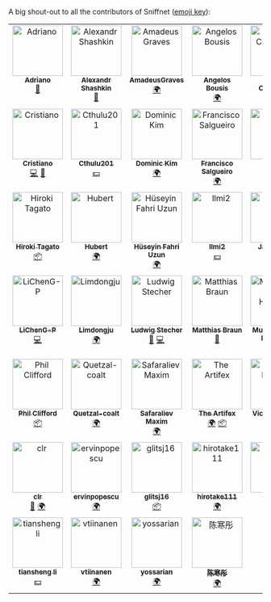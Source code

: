 A big shout-out to all the contributors of Sniffnet ([emoji key](https://allcontributors.org/docs/en/emoji-key)):

<!-- ALL-CONTRIBUTORS-LIST:START - Do not remove or modify this section -->
<!-- prettier-ignore-start -->
<!-- markdownlint-disable -->
<table>
  <tbody>
    <tr>
      <td align="center" valign="top" width="14.28%"><a href="https://github.com/nitefood"><img src="https://avatars.githubusercontent.com/u/24555810?v=4?s=100" width="100px;" alt="Adriano"/><br /><sub><b>Adriano</b></sub></a><br /><a href="#ideas-nitefood" title="Ideas, Planning, & Feedback">🤔</a></td>
      <td align="center" valign="top" width="14.28%"><a href="https://github.com/dutyrok"><img src="https://avatars.githubusercontent.com/u/68692503?v=4?s=100" width="100px;" alt="Alexandr Shashkin"/><br /><sub><b>Alexandr Shashkin</b></sub></a><br /><a href="https://github.com/GyulyVGC/sniffnet/issues?q=author%3Adutyrok" title="Bug reports">🐛</a></td>
      <td align="center" valign="top" width="14.28%"><a href="https://github.com/AmadeusGraves"><img src="https://avatars.githubusercontent.com/u/18572939?v=4?s=100" width="100px;" alt="AmadeusGraves"/><br /><sub><b>AmadeusGraves</b></sub></a><br /><a href="#translation-AmadeusGraves" title="Translation">🌍</a></td>
      <td align="center" valign="top" width="14.28%"><a href="https://github.com/abousis"><img src="https://avatars.githubusercontent.com/u/25039645?v=4?s=100" width="100px;" alt="Angelos Bousis"/><br /><sub><b>Angelos Bousis</b></sub></a><br /><a href="#translation-abousis" title="Translation">🌍</a></td>
      <td align="center" valign="top" width="14.28%"><a href="https://github.com/acolombier"><img src="https://avatars.githubusercontent.com/u/7086688?v=4?s=100" width="100px;" alt="Antoine Colombier"/><br /><sub><b>Antoine Colombier</b></sub></a><br /><a href="https://github.com/GyulyVGC/sniffnet/commits?author=acolombier" title="Tests">⚠️</a> <a href="#translation-acolombier" title="Translation">🌍</a></td>
      <td align="center" valign="top" width="14.28%"><a href="https://github.com/Charpy"><img src="https://avatars.githubusercontent.com/u/4827568?v=4?s=100" width="100px;" alt="Charpy"/><br /><sub><b>Charpy</b></sub></a><br /><a href="#translation-Charpy" title="Translation">🌍</a></td>
      <td align="center" valign="top" width="14.28%"><a href="https://github.com/colin99d"><img src="https://avatars.githubusercontent.com/u/72827203?v=4?s=100" width="100px;" alt="Colin Delahunty"/><br /><sub><b>Colin Delahunty</b></sub></a><br /><a href="https://github.com/GyulyVGC/sniffnet/commits?author=colin99d" title="Tests">⚠️</a></td>
    </tr>
    <tr>
      <td align="center" valign="top" width="14.28%"><a href="https://github.com/Crirock"><img src="https://avatars.githubusercontent.com/u/101053125?v=4?s=100" width="100px;" alt="Cristiano"/><br /><sub><b>Cristiano</b></sub></a><br /><a href="https://github.com/GyulyVGC/sniffnet/commits?author=Crirock" title="Code">💻</a> <a href="#ideas-Crirock" title="Ideas, Planning, & Feedback">🤔</a></td>
      <td align="center" valign="top" width="14.28%"><a href="https://github.com/Cthulu201"><img src="https://avatars.githubusercontent.com/u/9865418?v=4?s=100" width="100px;" alt="Cthulu201"/><br /><sub><b>Cthulu201</b></sub></a><br /><a href="#financial-Cthulu201" title="Financial">💵</a></td>
      <td align="center" valign="top" width="14.28%"><a href="https://github.com/eatingdm"><img src="https://avatars.githubusercontent.com/u/44078909?v=4?s=100" width="100px;" alt="Dominic Kim"/><br /><sub><b>Dominic Kim</b></sub></a><br /><a href="#translation-eatingdm" title="Translation">🌍</a></td>
      <td align="center" valign="top" width="14.28%"><a href="https://github.com/franciscoBSalgueiro"><img src="https://avatars.githubusercontent.com/u/92053465?v=4?s=100" width="100px;" alt="Francisco Salgueiro"/><br /><sub><b>Francisco Salgueiro</b></sub></a><br /><a href="#translation-franciscoBSalgueiro" title="Translation">🌍</a></td>
      <td align="center" valign="top" width="14.28%"><a href="https://github.com/bdantas"><img src="https://avatars.githubusercontent.com/u/5084088?v=4?s=100" width="100px;" alt="GNUser"/><br /><sub><b>GNUser</b></sub></a><br /><a href="https://github.com/GyulyVGC/sniffnet/commits?author=bdantas" title="Documentation">📖</a> <a href="#platform-bdantas" title="Packaging/porting to new platform">📦</a></td>
      <td align="center" valign="top" width="14.28%"><a href="https://github.com/amarao"><img src="https://avatars.githubusercontent.com/u/652496?v=4?s=100" width="100px;" alt="George Shuklin"/><br /><sub><b>George Shuklin</b></sub></a><br /><a href="#translation-amarao" title="Translation">🌍</a></td>
      <td align="center" valign="top" width="14.28%"><a href="https://github.com/Digitalone1"><img src="https://avatars.githubusercontent.com/u/25790525?v=4?s=100" width="100px;" alt="Giusy Digital"/><br /><sub><b>Giusy Digital</b></sub></a><br /><a href="https://github.com/GyulyVGC/sniffnet/issues?q=author%3ADigitalone1" title="Bug reports">🐛</a></td>
    </tr>
    <tr>
      <td align="center" valign="top" width="14.28%"><a href="https://blog.c6h12o6.org/"><img src="https://avatars.githubusercontent.com/u/16320859?v=4?s=100" width="100px;" alt="Hiroki Tagato"/><br /><sub><b>Hiroki Tagato</b></sub></a><br /><a href="#platform-tagattie" title="Packaging/porting to new platform">📦</a></td>
      <td align="center" valign="top" width="14.28%"><a href="https://github.com/Kiruyuto"><img src="https://avatars.githubusercontent.com/u/80201134?v=4?s=100" width="100px;" alt="Hubert"/><br /><sub><b>Hubert</b></sub></a><br /><a href="#translation-Kiruyuto" title="Translation">🌍</a></td>
      <td align="center" valign="top" width="14.28%"><a href="https://github.com/fuzunspm"><img src="https://avatars.githubusercontent.com/u/12132746?v=4?s=100" width="100px;" alt="Hüseyin Fahri Uzun"/><br /><sub><b>Hüseyin Fahri Uzun</b></sub></a><br /><a href="#translation-fuzunspm" title="Translation">🌍</a></td>
      <td align="center" valign="top" width="14.28%"><a href="https://github.com/ilmi2"><img src="https://avatars.githubusercontent.com/u/72260726?v=4?s=100" width="100px;" alt="Ilmi2"/><br /><sub><b>Ilmi2</b></sub></a><br /><a href="#financial-Ilmi2" title="Financial">💵</a></td>
      <td align="center" valign="top" width="14.28%"><a href="https://www.janwalter.org"><img src="https://avatars.githubusercontent.com/u/1074865?v=4?s=100" width="100px;" alt="Jan Walter"/><br /><sub><b>Jan Walter</b></sub></a><br /><a href="#financial-wahn" title="Financial">💵</a></td>
      <td align="center" valign="top" width="14.28%"><a href="https://github.com/jauderho"><img src="https://avatars.githubusercontent.com/u/13562?v=4?s=100" width="100px;" alt="Jauder Ho"/><br /><sub><b>Jauder Ho</b></sub></a><br /><a href="#infra-jauderho" title="Infrastructure (Hosting, Build-Tools, etc)">🚇</a></td>
      <td align="center" valign="top" width="14.28%"><a href="https://joshuamegnauth54.github.io/"><img src="https://avatars.githubusercontent.com/u/48846352?v=4?s=100" width="100px;" alt="Joshua Megnauth"/><br /><sub><b>Joshua Megnauth</b></sub></a><br /><a href="https://github.com/GyulyVGC/sniffnet/commits?author=joshuamegnauth54" title="Code">💻</a> <a href="#design-joshuamegnauth54" title="Design">🎨</a></td>
    </tr>
    <tr>
      <td align="center" valign="top" width="14.28%"><a href="https://github.com/LiChenG-P"><img src="https://avatars.githubusercontent.com/u/54274109?v=4?s=100" width="100px;" alt="LiChenG-P"/><br /><sub><b>LiChenG-P</b></sub></a><br /><a href="https://github.com/GyulyVGC/sniffnet/commits?author=LiChenG-P" title="Code">💻</a></td>
      <td align="center" valign="top" width="14.28%"><a href="https://github.com/DocRAID"><img src="https://avatars.githubusercontent.com/u/69478178?v=4?s=100" width="100px;" alt="Limdongju"/><br /><sub><b>Limdongju</b></sub></a><br /><a href="#translation-DocRAID" title="Translation">🌍</a></td>
      <td align="center" valign="top" width="14.28%"><a href="https://aloso.github.io/"><img src="https://avatars.githubusercontent.com/u/15658558?v=4?s=100" width="100px;" alt="Ludwig Stecher"/><br /><sub><b>Ludwig Stecher</b></sub></a><br /><a href="#ideas-Aloso" title="Ideas, Planning, & Feedback">🤔</a> <a href="https://github.com/GyulyVGC/sniffnet/commits?author=Aloso" title="Code">💻</a></td>
      <td align="center" valign="top" width="14.28%"><a href="https://github.com/mb720"><img src="https://avatars.githubusercontent.com/u/4164548?v=4?s=100" width="100px;" alt="Matthias Braun"/><br /><sub><b>Matthias Braun</b></sub></a><br /><a href="https://github.com/GyulyVGC/sniffnet/commits?author=mb720" title="Documentation">📖</a></td>
      <td align="center" valign="top" width="14.28%"><a href="https://github.com/Mkadir"><img src="https://avatars.githubusercontent.com/u/69618539?v=4?s=100" width="100px;" alt="Muhammadali Hakimov"/><br /><sub><b>Muhammadali Hakimov</b></sub></a><br /><a href="#translation-Mkadir" title="Translation">🌍</a></td>
      <td align="center" valign="top" width="14.28%"><a href="https://blog.brightone.cloud"><img src="https://avatars.githubusercontent.com/u/12615679?v=4?s=100" width="100px;" alt="Oleksii Filonenko"/><br /><sub><b>Oleksii Filonenko</b></sub></a><br /><a href="#translation-Br1ght0ne" title="Translation">🌍</a></td>
      <td align="center" valign="top" width="14.28%"><a href="http://orhun.dev"><img src="https://avatars.githubusercontent.com/u/24392180?v=4?s=100" width="100px;" alt="Orhun Parmaksız"/><br /><sub><b>Orhun Parmaksız</b></sub></a><br /><a href="https://github.com/GyulyVGC/sniffnet/commits?author=orhun" title="Documentation">📖</a> <a href="#platform-orhun" title="Packaging/porting to new platform">📦</a> <a href="#financial-orhun" title="Financial">💵</a></td>
    </tr>
    <tr>
      <td align="center" valign="top" width="14.28%"><a href="https://hachyderm.io/@phil8o"><img src="https://avatars.githubusercontent.com/u/8797027?v=4?s=100" width="100px;" alt="Phil Clifford"/><br /><sub><b>Phil Clifford</b></sub></a><br /><a href="#platform-philclifford" title="Packaging/porting to new platform">📦</a></td>
      <td align="center" valign="top" width="14.28%"><a href="https://github.com/Quetzal-coalt"><img src="https://avatars.githubusercontent.com/u/62941885?v=4?s=100" width="100px;" alt="Quetzal-coalt"/><br /><sub><b>Quetzal-coalt</b></sub></a><br /><a href="#translation-Quetzal-coalt" title="Translation">🌍</a></td>
      <td align="center" valign="top" width="14.28%"><a href="https://github.com/msaf94"><img src="https://avatars.githubusercontent.com/u/27451267?v=4?s=100" width="100px;" alt="Safaraliev Maxim"/><br /><sub><b>Safaraliev Maxim</b></sub></a><br /><a href="#translation-msaf94" title="Translation">🌍</a></td>
      <td align="center" valign="top" width="14.28%"><a href="https://github.com/4r7if3x"><img src="https://avatars.githubusercontent.com/u/8606282?v=4?s=100" width="100px;" alt="The Artifex"/><br /><sub><b>The Artifex</b></sub></a><br /><a href="#translation-4r7if3x" title="Translation">🌍</a> <a href="#platform-4r7if3x" title="Packaging/porting to new platform">📦</a></td>
      <td align="center" valign="top" width="14.28%"><a href="http://index45.com"><img src="https://avatars.githubusercontent.com/u/79985743?v=4?s=100" width="100px;" alt="Victor Nilsson"/><br /><sub><b>Victor Nilsson</b></sub></a><br /><a href="#translation-vcrn" title="Translation">🌍</a></td>
      <td align="center" valign="top" width="14.28%"><a href="https://github.com/wangzishi"><img src="https://avatars.githubusercontent.com/u/8288105?v=4?s=100" width="100px;" alt="Wang Zishi"/><br /><sub><b>Wang Zishi</b></sub></a><br /><a href="#translation-wangzishi" title="Translation">🌍</a></td>
      <td align="center" valign="top" width="14.28%"><a href="http://www.backbox.org"><img src="https://avatars.githubusercontent.com/u/2687905?v=4?s=100" width="100px;" alt="ZEROF"/><br /><sub><b>ZEROF</b></sub></a><br /><a href="#financial-ZEROF" title="Financial">💵</a></td>
    </tr>
    <tr>
      <td align="center" valign="top" width="14.28%"><a href="https://github.com/clr-cera"><img src="https://avatars.githubusercontent.com/u/93736542?v=4?s=100" width="100px;" alt="clr"/><br /><sub><b>clr</b></sub></a><br /><a href="https://github.com/GyulyVGC/sniffnet/commits?author=clr-cera" title="Documentation">📖</a> <a href="#translation-clr-cera" title="Translation">🌍</a></td>
      <td align="center" valign="top" width="14.28%"><a href="https://github.com/ervinpopescu"><img src="https://avatars.githubusercontent.com/u/84532402?v=4?s=100" width="100px;" alt="ervinpopescu"/><br /><sub><b>ervinpopescu</b></sub></a><br /><a href="#translation-ervinpopescu" title="Translation">🌍</a></td>
      <td align="center" valign="top" width="14.28%"><a href="https://github.com/glitsj16"><img src="https://avatars.githubusercontent.com/u/959378?v=4?s=100" width="100px;" alt="glitsj16"/><br /><sub><b>glitsj16</b></sub></a><br /><a href="#platform-glitsj16" title="Packaging/porting to new platform">📦</a></td>
      <td align="center" valign="top" width="14.28%"><a href="https://github.com/hirotake111"><img src="https://avatars.githubusercontent.com/u/6666092?v=4?s=100" width="100px;" alt="hirotake111"/><br /><sub><b>hirotake111</b></sub></a><br /><a href="#translation-hirotake111" title="Translation">🌍</a></td>
      <td align="center" valign="top" width="14.28%"><a href="https://github.com/luca3s"><img src="https://avatars.githubusercontent.com/u/41015240?v=4?s=100" width="100px;" alt="luca3s"/><br /><sub><b>luca3s</b></sub></a><br /><a href="#translation-luca3s" title="Translation">🌍</a></td>
      <td align="center" valign="top" width="14.28%"><a href="https://github.com/0323pin"><img src="https://avatars.githubusercontent.com/u/90570748?v=4?s=100" width="100px;" alt="pin"/><br /><sub><b>pin</b></sub></a><br /><a href="#platform-0323pin" title="Packaging/porting to new platform">📦</a></td>
      <td align="center" valign="top" width="14.28%"><a href="https://github.com/starccy"><img src="https://avatars.githubusercontent.com/u/17541742?v=4?s=100" width="100px;" alt="starccy"/><br /><sub><b>starccy</b></sub></a><br /><a href="https://github.com/GyulyVGC/sniffnet/commits?author=starccy" title="Code">💻</a></td>
    </tr>
    <tr>
      <td align="center" valign="top" width="14.28%"><a href="https://github.com/0x0177b11f"><img src="https://avatars.githubusercontent.com/u/2305166?v=4?s=100" width="100px;" alt="tiansheng li"/><br /><sub><b>tiansheng li</b></sub></a><br /><a href="#financial-0x0177b11f" title="Financial">💵</a></td>
      <td align="center" valign="top" width="14.28%"><a href="https://github.com/vtiinanen"><img src="https://avatars.githubusercontent.com/u/49340148?v=4?s=100" width="100px;" alt="vtiinanen"/><br /><sub><b>vtiinanen</b></sub></a><br /><a href="#translation-vtiinanen" title="Translation">🌍</a></td>
      <td align="center" valign="top" width="14.28%"><a href="http://catchts.com"><img src="https://avatars.githubusercontent.com/u/16646733?v=4?s=100" width="100px;" alt="yossarian"/><br /><sub><b>yossarian</b></sub></a><br /><a href="#translation-captain-yossarian" title="Translation">🌍</a></td>
      <td align="center" valign="top" width="14.28%"><a href="https://github.com/cxw620"><img src="https://avatars.githubusercontent.com/u/70561268?v=4?s=100" width="100px;" alt="陈寒彤"/><br /><sub><b>陈寒彤</b></sub></a><br /><a href="#translation-cxw620" title="Translation">🌍</a></td>
    </tr>
  </tbody>
</table>

<!-- markdownlint-restore -->
<!-- prettier-ignore-end -->

<!-- ALL-CONTRIBUTORS-LIST:END -->